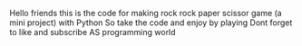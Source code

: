 Hello friends this is the code for making rock rock paper scissor game (a mini project) with Python
So take the code and enjoy by playing 
Dont forget to like and subscribe AS programming world
